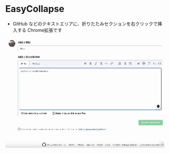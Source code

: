 # EasyCollapse
- GitHub などのテキストエリアに、折りたたみセクションを右クリックで挿入する Chrome拡張です

<img width=500 src='easy-collapse.gif' />
